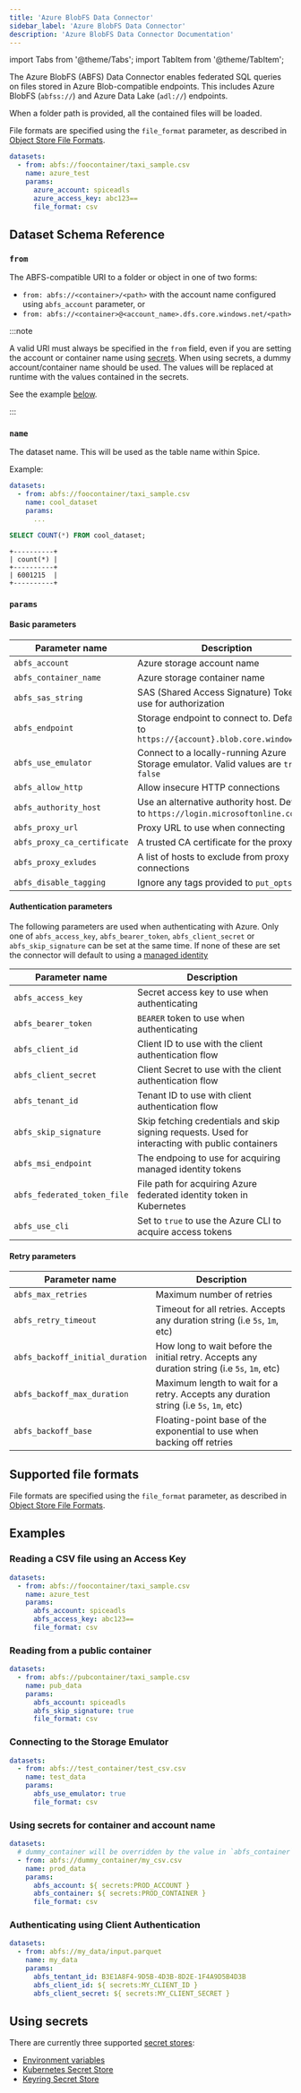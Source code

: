 ```yaml
---
title: 'Azure BlobFS Data Connector'
sidebar_label: 'Azure BlobFS Data Connector'
description: 'Azure BlobFS Data Connector Documentation'
---
```


import Tabs from '@theme/Tabs';
import TabItem from '@theme/TabItem';

The Azure BlobFS (ABFS) Data Connector enables federated SQL queries on files stored in Azure Blob-compatible endpoints. This includes Azure BlobFS (`abfss://`) and Azure Data Lake (`adl://`) endpoints.

When a folder path is provided, all the contained files will be loaded.

File formats are specified using the `file_format` parameter, as described in [Object Store File Formats](/components/data-connectors/index.md#object-store-file-formats).

```yaml
datasets:
  - from: abfs://foocontainer/taxi_sample.csv
    name: azure_test
    params:
      azure_account: spiceadls
      azure_access_key: abc123==
      file_format: csv
```

## Dataset Schema Reference

### `from`

The ABFS-compatible URI to a folder or object in one of two forms:

- `from: abfs://<container>/<path>` with the account name configured using `abfs_account` parameter, or 
- `from: abfs://<container>@<account_name>.dfs.core.windows.net/<path>`

:::note

A valid URI must always be specified in the `from` field, even if you are setting the account or container name using [secrets](/components/secret-stores/index.md). When using secrets, a dummy account/container name should be used. The values will be replaced at runtime with the values contained in the secrets.

See the example [below](#using-secrets).

:::

### `name`

The dataset name. This will be used as the table name within Spice.

Example:
```yaml
datasets:
  - from: abfs://foocontainer/taxi_sample.csv
    name: cool_dataset
    params:
      ...
```

```sql
SELECT COUNT(*) FROM cool_dataset;
```

```shell
+----------+
| count(*) |
+----------+
| 6001215  |
+----------+
```

### `params`

#### Basic parameters

| Parameter name              | Description                                                                             |
| --------------------------- | --------------------------------------------------------------------------------------- |
| `abfs_account`              | Azure storage account name                                                              |
| `abfs_container_name`       | Azure storage container name                                                            |
| `abfs_sas_string`           | SAS (Shared Access Signature) Token to use for authorization                            |
| `abfs_endpoint`             | Storage endpoint to connect to. Defaults to `https://{account}.blob.core.windows.net`   |
| `abfs_use_emulator`         | Connect to a locally-running Azure Storage emulator. Valid values are `true` or `false` |
| `abfs_allow_http`           | Allow insecure HTTP connections                                                         |
| `abfs_authority_host`       | Use an alternative authority host. Defaults to `https://login.microsoftonline.com`      |
| `abfs_proxy_url`            | Proxy URL to use when connecting                                                        |
| `abfs_proxy_ca_certificate` | A trusted CA certificate for the proxy                                                  |
| `abfs_proxy_exludes`        | A list of hosts to exclude from proxy connections                                       |
| `abfs_disable_tagging`      | Ignore any tags provided to `put_opts`                                                  |


#### Authentication parameters

The following parameters are used when authenticating with Azure. Only one of `abfs_access_key`, `abfs_bearer_token`, `abfs_client_secret` or `abfs_skip_signature` can be set at the same time. If none of these are set the connector will default to using a [managed identity](https://learn.microsoft.com/en-us/entra/identity/managed-identities-azure-resources/overview)

| Parameter name              | Description                                                                                      |
| --------------------------- | ------------------------------------------------------------------------------------------------ |
| `abfs_access_key`           | Secret access key to use when authenticating                                                     |
| `abfs_bearer_token`         | `BEARER` token to use when authenticating                                                        |
| `abfs_client_id`            | Client ID to use with the client authentication flow                                             |
| `abfs_client_secret`        | Client Secret to use with the client authentication flow                                         |
| `abfs_tenant_id`            | Tenant ID to use with client authentication flow                                                 |
| `abfs_skip_signature`       | Skip fetching credentials and skip signing requests. Used for interacting with public containers |
| `abfs_msi_endpoint`         | The endpoing to use for acquiring managed identity tokens                                        |
| `abfs_federated_token_file` | File path for acquiring Azure federated identity token in Kubernetes                             |
| `abfs_use_cli`              | Set to `true` to use the Azure CLI to acquire access tokens                                      |

#### Retry parameters

| Parameter name                  | Description                                                                                  |
| ------------------------------- | -------------------------------------------------------------------------------------------- |
| `abfs_max_retries`              | Maximum number of retries                                                                    |
| `abfs_retry_timeout`            | Timeout for all retries. Accepts any duration string (i.e `5s`, `1m`, etc)                   |
| `abfs_backoff_initial_duration` | How long to wait before the initial retry. Accepts any duration string (i.e `5s`, `1m`, etc) |
| `abfs_backoff_max_duration`     | Maximum length to wait for a retry. Accepts any duration string (i.e `5s`, `1m`, etc)        |
| `abfs_backoff_base`             | Floating-point base of the exponential to use when backing off retries                       |

## Supported file formats

File formats are specified using the `file_format` parameter, as described in [Object Store File Formats](/components/data-connectors/index.md#object-store-file-formats).

## Examples

### Reading a CSV file using an Access Key

```yaml
datasets:
  - from: abfs://foocontainer/taxi_sample.csv
    name: azure_test
    params:
      abfs_account: spiceadls
      abfs_access_key: abc123==
      file_format: csv
```

### Reading from a public container

```yaml
datasets:
  - from: abfs://pubcontainer/taxi_sample.csv
    name: pub_data
    params:
      abfs_account: spiceadls
      abfs_skip_signature: true
      file_format: csv
```

### Connecting to the Storage Emulator

```yaml
datasets:
  - from: abfs://test_container/test_csv.csv
    name: test_data
    params:
      abfs_use_emulator: true
      file_format: csv
```

### Using secrets for container and account name

```yaml
datasets:
  # dummy_container will be overridden by the value in `abfs_container`
  - from: abfs://dummy_container/my_csv.csv
    name: prod_data
    params:
      abfs_account: ${ secrets:PROD_ACCOUNT }
      abfs_container: ${ secrets:PROD_CONTAINER }
      file_format: csv
```

### Authenticating using Client Authentication

```yaml
datasets:
  - from: abfs://my_data/input.parquet
    name: my_data
    params:
      abfs_tentant_id: B3E1A8F4-9D5B-4D3B-8D2E-1F4A9D5B4D3B
      abfs_client_id: ${ secrets:MY_CLIENT_ID }
      abfs_client_secret: ${ secrets:MY_CLIENT_SECRET }
```

## Using secrets

There are currently three supported [secret stores](/components/secret-stores):

* [Environment variables](/components/secret-stores/env)
* [Kubernetes Secret Store](/components/secret-stores/kubernetes)
* [Keyring Secret Store](/components/secret-stores/keyring)